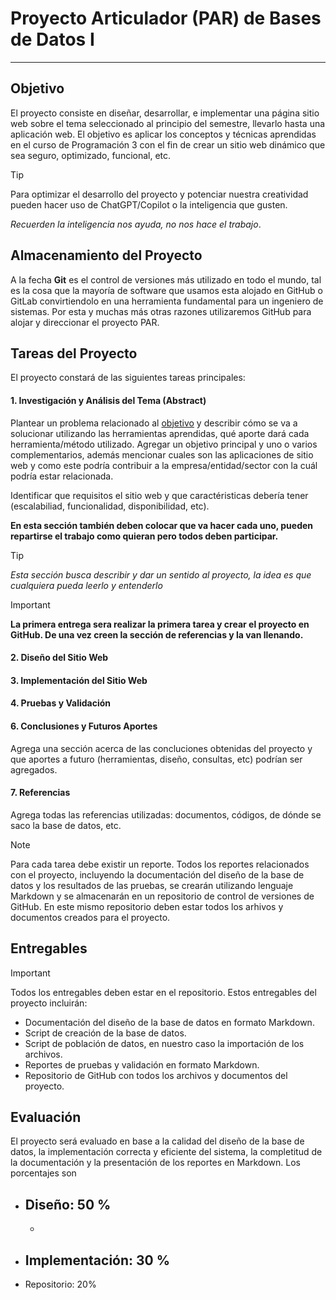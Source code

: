 # Proyecto Articulador (PAR) de Bases de Datos I
---

## Objetivo

El proyecto consiste en diseñar, desarrollar, e implementar una página sitio web sobre el tema seleccionado al principio del semestre, llevarlo hasta una aplicación web. El objetivo es aplicar los conceptos y técnicas aprendidas en el curso de Programación 3 con el fin de crear un sitio web dinámico que sea seguro, optimizado, funcional, etc.

> [!TIP]
> Para optimizar el desarrollo del proyecto y potenciar nuestra creatividad pueden hacer uso de ChatGPT/Copilot o la inteligencia que gusten. 
> 
> *Recuerden la inteligencia nos ayuda, no nos hace el trabajo*.

## Almacenamiento del Proyecto

A la fecha **Git** es el control de versiones más utilizado en todo el mundo, tal es la cosa que la mayoría de software que usamos esta alojado en GitHub o GitLab convirtiendolo en una herramienta fundamental para un ingeniero de sistemas. Por esta y muchas más otras razones utilizaremos GitHub para alojar y direccionar el proyecto PAR.


## Tareas del Proyecto

El proyecto constará de las siguientes tareas principales:

#### 1. Investigación y Análisis del Tema (Abstract)

Plantear un problema relacionado al [objetivo](#objetivo) y describir cómo se va a solucionar utilizando las herramientas aprendidas, qué aporte dará cada herramienta/método utilizado. Agregar un objetivo principal y uno o varios complementarios, además mencionar cuales son las aplicaciones de sitio web y como este podría contribuir a la empresa/entidad/sector con la cuál podría estar relacionada.

Identificar que requisitos el sitio web y que caractéristicas debería tener (escalabiliad, funcionalidad, disponibilidad, etc).

**En esta sección también deben colocar que va hacer cada uno, pueden repartirse el trabajo como quieran pero todos deben participar.**

> [!TIP]
> *Esta sección busca describir y dar un sentido al proyecto, la idea es que cualquiera pueda leerlo y entenderlo*

> [!IMPORTANT]
> **La primera entrega sera realizar la primera tarea y crear el proyecto en GitHub. De una vez creen la sección de referencias y la van llenando.**


#### 2. Diseño del Sitio Web



#### 3. Implementación del Sitio Web



#### 4. Pruebas y Validación



#### 6. Conclusiones y Futuros Aportes

Agrega una sección acerca de las concluciones obtenidas del proyecto y que aportes a futuro (herramientas, diseño, consultas, etc) podrían ser agregados.

#### 7. Referencias

Agrega todas las referencias utilizadas: documentos, códigos, de dónde se saco la base de datos, etc.


>[!NOTE]
>
>Para cada tarea debe existir un reporte. Todos los reportes relacionados con el proyecto, incluyendo la documentación del diseño de la base de datos y los resultados de las pruebas, se crearán utilizando lenguaje Markdown y se almacenarán en un repositorio de control de versiones de GitHub. En este mismo repositorio deben estar todos los arhivos y documentos creados para el proyecto. 

## Entregables

>[!IMPORTANT]

Todos los entregables deben estar en el repositorio. Estos entregables del proyecto incluirán:

- Documentación del diseño de la base de datos en formato Markdown.
- Script de creación de la base de datos.
- Script de población de datos, en nuestro caso la importación de los archivos.
- Reportes de pruebas y validación en formato Markdown.
- Repositorio de GitHub con todos los archivos y documentos del proyecto.

## Evaluación

El proyecto será evaluado en base a la calidad del diseño de la base de datos, la implementación correcta y eficiente del sistema, la completitud de la documentación y la presentación de los reportes en Markdown. Los porcentajes son 

- Diseño: 50 %
    - 
    - 
- Implementación: 30 %
    - 
- Repositorio: 20%